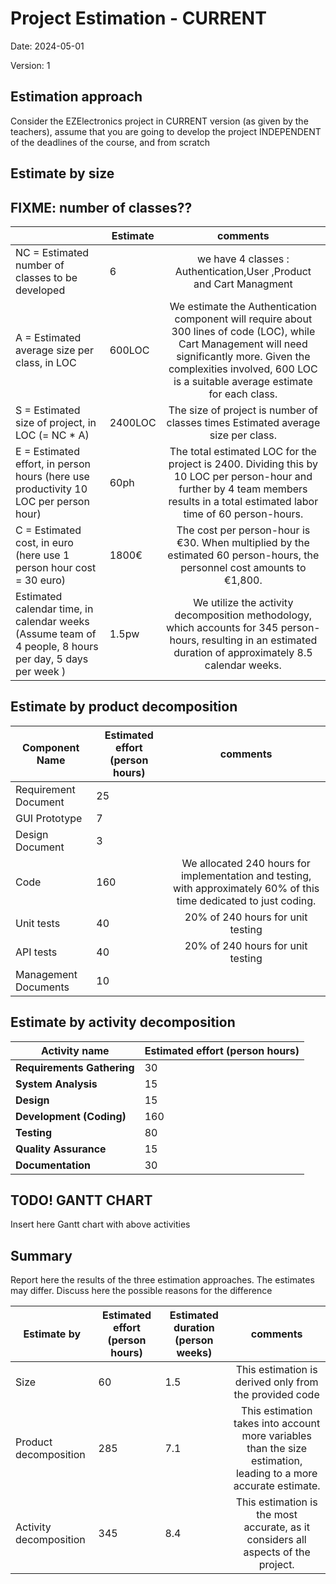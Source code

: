 # Project Estimation - CURRENT

Date: 2024-05-01

Version: 1

## Estimation approach

Consider the EZElectronics project in CURRENT version (as given by the teachers), assume that you are going to develop the project INDEPENDENT of the deadlines of the course, and from scratch

## Estimate by size

## FIXME: number of classes??

|                                                                                                         | Estimate |                                                                                                             comments                                                                                                             |
| ------------------------------------------------------------------------------------------------------- | -------- | :------------------------------------------------------------------------------------------------------------------------------------------------------------------------------------------------------------------------------: |
| NC = Estimated number of classes to be developed                                                        | 6        |                                                                               we have 4 classes : Authentication,User ,Product and Cart Managment                                                                                |
| A = Estimated average size per class, in LOC                                                            | 600LOC   | We estimate the Authentication component will require about 300 lines of code (LOC), while Cart Management will need significantly more. Given the complexities involved, 600 LOC is a suitable average estimate for each class. |
| S = Estimated size of project, in LOC (= NC \* A)                                                       | 2400LOC  |                                                                         The size of project is number of classes times Estimated average size per class.                                                                         |
| E = Estimated effort, in person hours (here use productivity 10 LOC per person hour)                    | 60ph     |                        The total estimated LOC for the project is 2400. Dividing this by 10 LOC per person-hour and further by 4 team members results in a total estimated labor time of 60 person-hours.                        |
| C = Estimated cost, in euro (here use 1 person hour cost = 30 euro)                                     | 1800€    |                                                     The cost per person-hour is €30. When multiplied by the estimated 60 person-hours, the personnel cost amounts to €1,800.                                                     |
| Estimated calendar time, in calendar weeks (Assume team of 4 people, 8 hours per day, 5 days per week ) | 1.5pw    |                                 We utilize the activity decomposition methodology, which accounts for 345 person-hours, resulting in an estimated duration of approximately 8.5 calendar weeks.                                  |

## Estimate by product decomposition

| Component Name       | Estimated effort (person hours) |                                                       comments                                                       |
| -------------------- | ------------------------------- | :------------------------------------------------------------------------------------------------------------------: |
| Requirement Document | 25                              |                                                                                                                      |
| GUI Prototype        | 7                               |                                                                                                                      |
| Design Document      | 3                               |                                                                                                                      |
| Code                 | 160                             | We allocated 240 hours for implementation and testing, with approximately 60% of this time dedicated to just coding. |
| Unit tests           | 40                              |                                          20% of 240 hours for unit testing                                           |
| API tests            | 40                              |                                          20% of 240 hours for unit testing                                           |
| Management Documents | 10                              |                                                                                                                      |

## Estimate by activity decomposition

| Activity name              | Estimated effort (person hours) |
| -------------------------- | ------------------------------- |
| **Requirements Gathering** | 30                              |
| **System Analysis**        | 15                              |
| **Design**                 | 15                              |
| **Development (Coding)**   | 160                             |
| **Testing**                | 80                              |
| **Quality Assurance**      | 15                              |
| **Documentation**          | 30                              |

###

## TODO! GANTT CHART

Insert here Gantt chart with above activities

## Summary

Report here the results of the three estimation approaches. The estimates may differ. Discuss here the possible reasons for the difference

| Estimate by            | Estimated effort (person hours) | Estimated duration (person weeks) |                                                     comments                                                     |
| ---------------------- | ------------------------------- | --------------------------------- | :--------------------------------------------------------------------------------------------------------------: |
| Size                   | 60                              | 1.5                               |                              This estimation is derived only from the provided code                              |
| Product decomposition  | 285                             | 7.1                               | This estimation takes into account more variables than the size estimation, leading to a more accurate estimate. |
| Activity decomposition | 345                             | 8.4                               |                This estimation is the most accurate, as it considers all aspects of the project.                 |

